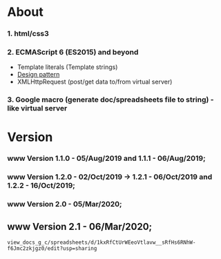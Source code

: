 # About
### 1. html/css3
### 2. ECMAScript 6 (ES2015) and beyond
* Template literals (Template strings)
* [Design pattern](https://addyosmani.com/resources/essentialjsdesignpatterns/book/)
* XMLHttpRequest (post/get data to/from virtual server)
### 3. Google macro (generate doc/spreadsheets file to string) - like virtual server
# Version
### www Version 1.1.0 - 05/Aug/2019 and 1.1.1 - 06/Aug/2019;
### www Version 1.2.0 - 02/Oct/2019 -> 1.2.1 - 06/Oct/2019 and 1.2.2 - 16/Oct/2019;
### www Version 2.0   - 05/Mar/2020;
## www Version 2.1   - 06/Mar/2020;
```
view_docs_g_c/spreadsheets/d/1kxRfCtUrWEeoVtlavw__sRfHs6RNhW-f6Jmc2zkjgz0/edit?usp=sharing
```
